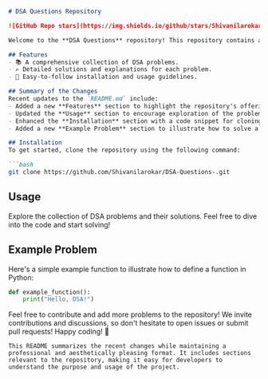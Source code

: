 ```markdown
# DSA Questions Repository

![GitHub Repo stars](https://img.shields.io/github/stars/Shivanilarokar/DSA-Questions-) ![GitHub forks](https://img.shields.io/github/forks/Shivanilarokar/DSA-Questions-) ![GitHub issues](https://img.shields.io/github/issues/Shivanilarokar/DSA-Questions-)

Welcome to the **DSA Questions** repository! This repository contains a collection of Data Structures and Algorithms (DSA) problems designed to help you enhance your coding skills.

## Features
- 📚 A comprehensive collection of DSA problems.
- ✍️ Detailed solutions and explanations for each problem.
- 🚀 Easy-to-follow installation and usage guidelines.

## Summary of the Changes
Recent updates to the `README.md` include:
- Added a new **Features** section to highlight the repository's offerings.
- Updated the **Usage** section to encourage exploration of the problems and solutions.
- Enhanced the **Installation** section with a code snippet for cloning the repository.
- Added a new **Example Problem** section to illustrate how to solve a DSA problem.

## Installation
To get started, clone the repository using the following command:

```bash
git clone https://github.com/Shivanilarokar/DSA-Questions-.git
```

## Usage
Explore the collection of DSA problems and their solutions. Feel free to dive into the code and start solving!

## Example Problem
Here's a simple example function to illustrate how to define a function in Python:

```python
def example_function():
    print("Hello, DSA!")
```

Feel free to contribute and add more problems to the repository! We invite contributions and discussions, so don't hesitate to open issues or submit pull requests! Happy coding! 🚀

```
This README summarizes the recent changes while maintaining a professional and aesthetically pleasing format. It includes sections relevant to the repository, making it easy for developers to understand the purpose and usage of the project.
```